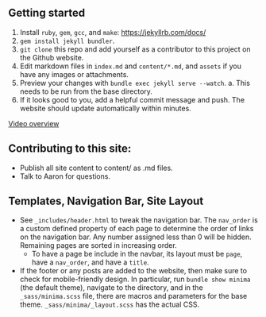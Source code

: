 
## Getting started

1. Install `ruby`, `gem`, `gcc`, and `make`: https://jekyllrb.com/docs/
1. `gem install jekyll bundler`.
1. `git clone` this repo and add yourself as a contributor to this project on the Github website. 
1. Edit markdown files in `index.md` and `content/*.md`, and `assets` if you have any images or attachments.
1. Preview your changes with `bundle exec jekyll serve --watch`.
  a. This needs to be run from the base directory.
1. If it looks good to you, add a helpful commit message and push. The website should update automatically within minutes.

[Video overview](https://www.youtube.com/watch?v=r8wH2QCjDpI&feature=youtu.be)

## Contributing to this site:

 - Publish all site content to content/ as .md files.
 - Talk to Aaron for questions.


## Templates, Navigation Bar, Site Layout

* See `_includes/header.html` to tweak the navigation bar. The `nav_order` is a custom defined property of each page to determine the order of links on the navigation bar. Any number assigned less than 0 will be hidden. Remaining pages are sorted in increasing order.
  * To have a page be include in the navbar, its layout must be `page`, have a `nav_order`, and have a `title`.
* If the footer or any posts are added to the website, then make sure to check for mobile-friendly design. In particular, run `bundle show minima` (the default theme), navigate to the directory, and in the `_sass/minima.scss` file, there are macros and parameters for the base theme. `_sass/minima/_layout.scss` has the actual CSS.

